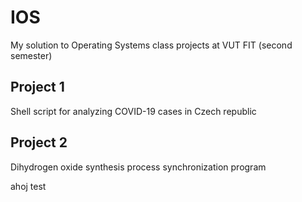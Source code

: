 # IOS
My solution to Operating Systems class projects at VUT FIT (second semester)

## Project 1

Shell script for analyzing COVID-19 cases in Czech republic

## Project 2

Dihydrogen oxide synthesis process synchronization program

ahoj test
